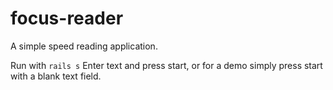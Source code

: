 # focus-reader
A simple speed reading application.

Run with `rails s`
Enter text and press start, or for a demo simply press start with a blank text field.
